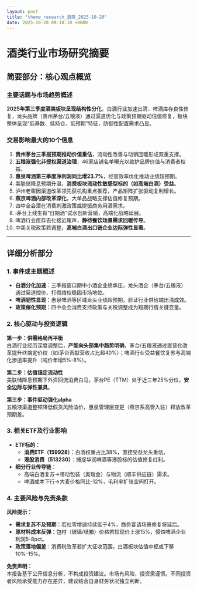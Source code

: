 ```yaml
---
layout: post
title: "theme_research_酒类_2025-10-20"
date: 2025-10-20 09:18:10 +0800
---
```


# 酒类行业市场研究摘要

## 简要部分：核心观点概览

### 主要话题与市场趋势概述
**2025年第三季度酒类板块呈现结构性分化**，白酒行业加速出清、啤酒库存良性修复，龙头品牌（贵州茅台/五粮液）通过渠道优化与政策预期驱动估值修复，板块整体呈现“低基数、低持仓、低预期”特征，防御性配置需求凸显。

### 交易影响最大的10个信息
1. **贵州茅台三季报预期推动价值重估**，流动性改善与动销回暖形成双重支撑。  
2. **五粮液强化非授权渠道治理**，46家店铺名单曝光以维护品牌价值与消费者权益。  
3. **惠泉啤酒第三季度净利润同比增23.7%**，经营效率优化推动业绩超预期。  
4. 美联储降息预期升温，**消费板块流动性敏感型标的（如高端白酒）受益**。  
5. 泸州老窖因渠道改革领先获机构重点推荐，产品矩阵扩张驱动复利增长。  
6. **燕京啤酒内部改革深化**，大单品战略支撑估值修复预期。  
7. 四中全会潜在消费刺激政策或提振商务用酒需求。  
8. i茅台上线生肖“日期酒”试水创新营销，高端化战略延展。  
9. 啤酒行业库存去化接近尾声，**静待餐饮场景需求回暖传导**。  
10. 中美关税政策若调整，**高端白酒出口链企业边际弹性显著**。

---

## 详细分析部分

### 1. 事件或主题概述
- **白酒分化加速**：三季报窗口期中小酒企业绩承压，龙头酒企（茅台/五粮液）通过渠道控价、打假维权稳固市场地位。  
- **啤酒韧性显现**：惠泉啤酒等区域龙头业绩超预期，验证行业供给端出清成效。  
- **政策催化预期**：四中全会消费支持政策与关税调整成为短期行情关键变量。

### 2. 核心驱动与投资逻辑
**第一步：供需格局再平衡**  
白酒行业经历深度调整后，**产能向头部集中趋势明确**，茅台/五粮液通过直营化改革提升终端定价权（如i茅台贡献营收占比超40%）；啤酒行业受益餐饮复苏与高端化渗透率提升（吨价年增5%-8%）。  

**第二步：估值锚定流动性**  
美联储降息预期下外资回流消费白马，茅台PE（TTM）处于近三年25%分位，**安全边际与弹性兼具**。  

**第三步：事件驱动强化alpha**  
五粮液渠道整顿降低假货风险溢价，惠泉管理层变更（燕京系高管入驻）释放改革预期差。

### 3. 相关ETF及行业影响
- **ETF标的**：  
  - **消费ETF（159928）**：白酒权重占比38%，直接受益龙头重估。  
  - **港股消费（513230）**：捕捉华润啤酒等港股标的估值修复红利。  
- **细分行业传导链**：  
  - 高端白酒复苏→带动包装（奥瑞金）与物流（顺丰供应链）需求。  
  - 啤酒成本下行→大麦价格同比-12%，毛利率扩张空间打开。

### 4. 主要风险与免责条款
**风险提示：**  
- **需求复苏不及预期**：若社零增速持续低于4%，商务宴请场景修复将延后。  
- **原材料成本反弹**：包材（玻璃/纸箱）价格若较现价上涨15%，侵蚀啤酒企业利润5-8pct。  
- **政策落地偏差**：消费税改革若扩大征收范围，白酒板块估值中枢或下移10%-15%。  

**免责声明：**  
本报告基于公开信息分析，不构成投资建议。市场有风险，投资需谨慎。不同投资者风险承受能力存在差异，建议结合自身财务状况独立判断。